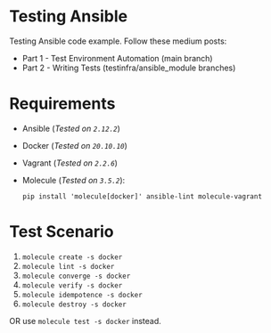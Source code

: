 # Testing Ansible
Testing Ansible code example.
Follow these medium posts:

- Part 1 - Test Environment Automation (main branch)
- Part 2 - Writing Tests (testinfra/ansible_module branches)

# Requirements
+ Ansible (*Tested on `2.12.2`*)
+ Docker (*Tested on `20.10.10`*)
+ Vagrant (*Tested on `2.2.6`*)
+ Molecule (*Tested on  `3.5.2`*):

    `pip install 'molecule[docker]' ansible-lint molecule-vagrant`

# Test Scenario

1. `molecule create -s docker`
2. `molecule lint -s docker`
3. `molecule converge -s docker`
4. `molecule verify -s docker`
5. `molecule idempotence -s docker`
6. `molecule destroy -s docker`

OR use `molecule test -s docker` instead.
